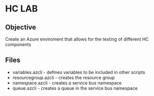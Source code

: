 # HC LAB

## Objective
Create an Azure enviroment that allows for the testing of different HC components

## Files
- variables.azcli - defines variables to be included in other scripts
- resourcegroup.azcli - creates the resource group
- namespace.azcli - creates a service bus namespace
- queue.azcli - creates a queue in the service bus namespace